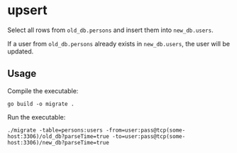# upsert

Select all rows from `old_db.persons` and insert them into `new_db.users`.

If a user from `old_db.persons` already exists in `new_db.users`, the user will be updated.

## Usage
Compile the executable:
```
go build -o migrate .
```

Run the executable:
```
./migrate -table=persons:users -from=user:pass@tcp(some-host:3306)/old_db?parseTime=true -to=user:pass@tcp(some-host:3306)/new_db?parseTime=true
```